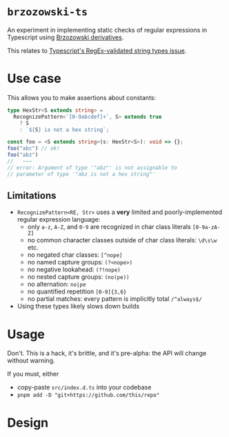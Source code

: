 # `brzozowski-ts`

An experiment in implementing static checks of regular expressions in Typescript using [Brzozowski derivatives][wiki].

This relates to [Typescript's RegEx-validated string types issue][ts-issue].

# Use case

This allows you to make assertions about constants:
```ts
type HexStr<S extends string> = 
  RecognizePattern<`[0-9abcdef]+`, S> extends true
    ? S
    : `${S} is not a hex string`;

const foo = <S extends string>(s: HexStr<S>): void => {};
foo("abc") // ok!
foo("abz")
//   ~~~
// error: Argument of type '"abz"' is not assignable to
// parameter of type '"abz is not a hex string"'
```

## Limitations

- `RecognizePattern<RE, Str>` uses a **very** limited and poorly-implemented regular expression language:
    - only `a-z`, `A-Z`, and `0-9` are recognized in char class literals `[0-9a-zA-Z]`
    - no common character classes outside of char class literals: `\d\s\w` etc.
    - no negated char classes: `[^nope]`
    - no named capture groups: `(?<nope>)`
    - no negative lookahead: `(?!nope)`
    - no nested capture groups: `(no(pe))`
    - no alternation: `no|pe`
    - no quantified repetition `[0-9]{3,6}`
    - no partial matches: every pattern is implicitly total `/^always$/`
- Using these types likely slows down builds
<!-- TODO: quantify the cost of compile-time RegExp matching -->

# Usage

Don't. This is a hack, it's brittle, and it's pre-alpha: the API will change without warning.

If you must, either
- copy-paste `src/index.d.ts` into your codebase
- `pnpm add -D "git+https://github.com/this/repo"`

# Design




[wiki]: https://en.wikipedia.org/wiki/Brzozowski_derivative
[ts-issue]: https://github.com/microsoft/TypeScript/issues/41160#issuecomment-1503653578
